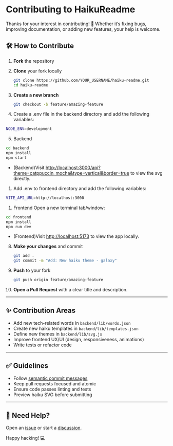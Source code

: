 # Contributing to HaikuReadme

Thanks for your interest in contributing! 🚀 Whether it’s fixing bugs, improving documentation, or adding new features, your help is welcome.

## 🛠️ How to Contribute

1. **Fork** the repository
2. **Clone** your fork locally

   ```bash
   git clone https://github.com/YOUR_USERNAME/haiku-readme.git
   cd haiku-readme
   ```

3. **Create a new branch**

   ```bash
   git checkout -b feature/amazing-feature
   ```

4. Create a .env file in the backend directory and add the following variables:

```bash
NODE_ENV=development
```

5. Backend

```bash
cd backend
npm install
npm start
```

- (Backend)Visit [http://localhost:3000/api?theme=catppuccin_mocha&type=vertical&border=true](http://localhost:3000/api?theme=catppuccin_mocha&type=vertical&border=true) to view the svg directly.

1. Add .env to frontend directory and add the following variables:

```bash
VITE_API_URL=http://localhost:3000
```

1. Frontend
   Open a new terminal tab/window:

```bash
cd frontend
npm install
npm run dev
```

- (Frontend)Visit [http://localhost:5173](http://localhost:5173) to view the app locally.

8. **Make your changes** and commit

   ```bash
   git add .
   git commit -m "Add: New haiku theme - galaxy"
   ```

9. **Push** to your fork

   ```bash
   git push origin feature/amazing-feature
   ```

10. **Open a Pull Request** with a clear title and description.

---

## ✨ Contribution Areas

- Add new tech-related words in `backend/lib/words.json`
- Create new haiku templates in `backend/lib/templates.json`
- Define new themes in `backend/lib/svg.js`
- Improve frontend UX/UI (design, responsiveness, animations)
- Write tests or refactor code

---

## ✅ Guidelines

- Follow [semantic commit messages](https://www.conventionalcommits.org/)
- Keep pull requests focused and atomic
- Ensure code passes linting and tests
- Preview haiku SVG before submitting

---

## 🙌 Need Help?

Open an [issue](https://github.com/chinmay29hub/haiku-readme/issues) or start a [discussion](https://github.com/chinmay29hub/haiku-readme/discussions).

Happy hacking! 💻
